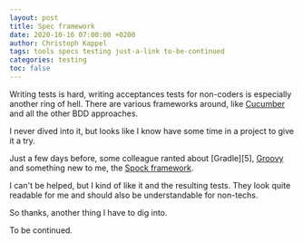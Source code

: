 ```yaml
---
layout: post
title: Spec framework
date: 2020-10-16 07:00:00 +0200
author: Christoph Kappel
tags: tools specs testing just-a-link to-be-continued
categories: testing
toc: false
---
```

Writing tests is hard, writing acceptances tests for non-coders is especially another ring of hell.
There are various frameworks around, like [Cucumber][1] and all the other BDD approaches.

I never dived into it, but looks like I know have some time in a project to give it a try.

Just a few days before, some colleague ranted about [Gradle][5], [Groovy][3] and something new to
me, the [Spock framework][4].

I can't be helped, but I kind of like it and the resulting tests. They look quite readable for me
and should also be understandable for non-techs.

So thanks, another thing I have to dig into.

To be continued.

[1]: https://cucumber.io
[2]: https://gradle.org
[3]: https://groovy-lang.org
[4]: http://spockframework.org/